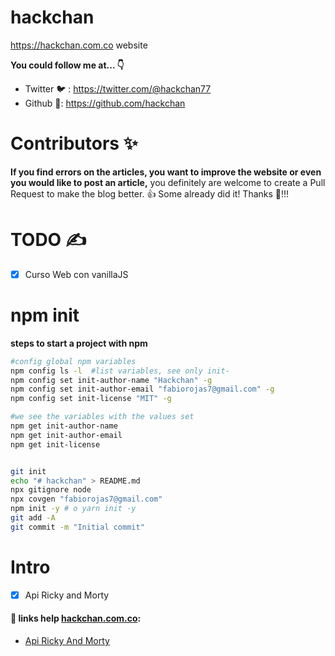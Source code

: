 # hackchan

https://hackchan.com.co website

**You could follow me at... 👇**

- Twitter 🐦 : https://twitter.com/@hackchan77
- Github 🐙: https://github.com/hackchan

# Contributors ✨

**If you find errors on the articles, you want to improve the website or even you would like to post an article,** you definitely are welcome to create a Pull Request to make the blog better. 👍 Some already did it! Thanks 🙇‍!!!

# TODO ✍️

- [x] Curso Web con vanillaJS

# npm init

**steps to start a project with npm**

```bash
#config global npm variables
npm config ls -l  #list variables, see only init-
npm config set init-author-name "Hackchan" -g
npm config set init-author-email "fabiorojas7@gmail.com" -g
npm config set init-license "MIT" -g

#we see the variables with the values set
npm get init-author-name
npm get init-author-email
npm get init-license


git init
echo "# hackchan" > README.md
npx gitignore node
npx covgen "fabiorojas7@gmail.com"
npm init -y # o yarn init -y
git add -A
git commit -m "Initial commit"
```

# Intro

- [x] Api Ricky and Morty

#### 📝 links help [hackchan.com.co](https://hackchan.com.co):

- [Api Ricky And Morty](https://rickandmortyapi.com/)
